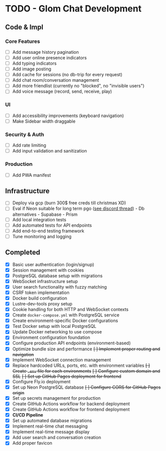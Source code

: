 # TODO - Glom Chat Development

## Code & Impl

### Core Features
- [ ] Add message history pagination
- [ ] Add user online presence indicators
- [ ] Add typing indicators
- [ ] Add image posting
- [ ] Add cache for sessions (no db-trip for every request)
- [ ] Add chat room/conversation management
- [ ] Add more friendlist (currently no "blocked", no "invisible users")
- [ ] Add voice message (record, send, receive, play)

### UI
- [ ] Add accessibility improvements (keyboard navigation)
- [ ] Make Sidebar width draggable

### Security & Auth
- [ ] Add rate limiting
- [ ] Add input validation and sanitization

### Production
- [ ] Add PWA manifest

## Infrastructure

- [ ] Deploy via gcp (burn 300$ free creds till christmas XD)
- [ ] Eval if Neon suitable for long term pgo ([see discord thread](https://discord.com/channels/768594524158427167/1417525313591574528))
        - Db alternatives 
            - Supabase
            - Prism
- [ ] Add local integration tests
- [ ] Add automated tests for API endpoints
- [ ] Add end-to-end testing framework
- [ ] Tune monitoring and logging

## Completed

- [x] Basic user authentication (login/signup)
- [x] Session management with cookies
- [x] PostgreSQL database setup with migrations
- [x] WebSocket infrastructure setup
- [x] User search functionality with fuzzy matching
- [x] CSRF token implementation
- [x] Docker build configuration
- [x] Lustre-dev-tools proxy setup
- [x] Cookie handling for both HTTP and WebSocket contexts
- [x] Create `docker-compose.yml` with PostgreSQL service
- [x] Create environment-specific Docker configurations
- [x] Test Docker setup with local PostgreSQL
- [x] Update Docker networking to use compose
- [x] Environment configuration foundation
- [x] Configure production API endpoints (environment-based)
- [x] Optimize bundle size and performance
~~[ ] Implement proper routing and navigation~~
- [x] Implement WebSocket connection management
- [x] Replace hardcoded URLs, ports, etc. with environment variables
~~[ ] Create `.env` file for each environments~~
~~[ ] Configure custom domain and SSL~~
~~[ ] Set up GitHub Pages deployment for frontend~~
- [x] Configure Fly.io deployment
- [x] Set up Neon PostgreSQL database
~~[ ] Configure CORS for GitHub Pages origin~~
- [x] Set up secrets management for production
- [x] Create GitHub Actions workflow for backend deployment
- [x] Create GitHub Actions workflow for frontend deployment
- [x] **CI/CD Pipeline**
- [x] Set up automated database migrations
- [x] Implement real-time chat messaging
- [x] Implement real-time message display
- [x] Add user search and conversation creation
- [x] Add proper favicon
